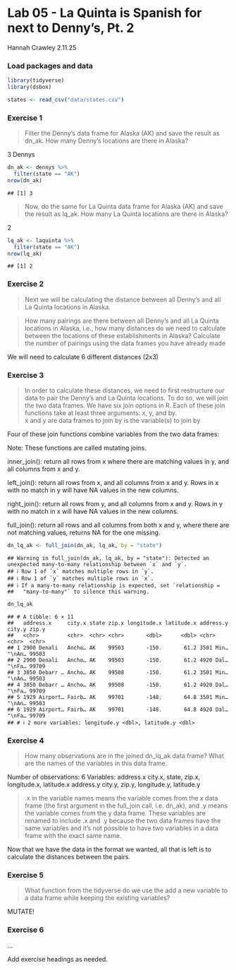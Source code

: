 Lab 05 - La Quinta is Spanish for next to Denny’s, Pt. 2
================
Hannah Crawley
2.11.25

### Load packages and data

``` r
library(tidyverse) 
library(dsbox) 
```

``` r
states <- read_csv("data/states.csv")
```

### Exercise 1

> Filter the Denny’s data frame for Alaska (AK) and save the result as
> dn_ak. How many Denny’s locations are there in Alaska?

3 Dennys

``` r
dn_ak <- dennys %>% 
  filter(state == "AK")
nrow(dn_ak)
```

    ## [1] 3

> Now, do the same for La Quinta data frame for Alaska (AK) and save the
> result as lq_ak. How many La Quinta locations are there in Alaska?

2

``` r
lq_ak <- laquinta %>% 
  filter(state == "AK")
nrow(lq_ak)
```

    ## [1] 2

### Exercise 2

> Next we will be calculating the distance between all Denny’s and all
> La Quinta locations in Alaska.

> How many pairings are there between all Denny’s and all La Quinta
> locations in Alaska, i.e., how many distances do we need to calculate
> between the locations of these establishments in Alaska? Calculate the
> number of pairings using the data frames you have already made

We will need to calculate 6 different distances (2x3)

### Exercise 3

> In order to calculate these distances, we need to first restructure
> our data to pair the Denny’s and La Quinta locations. To do so, we
> will join the two data frames. We have six join options in R. Each of
> these join functions take at least three arguments: x, y, and by.  
> x and y are data frames to join by is the variable(s) to join by

Four of these join functions combine variables from the two data frames:

Note: These functions are called mutating joins.

inner_join(): return all rows from x where there are matching values in
y, and all columns from x and y.

left_join(): return all rows from x, and all columns from x and y. Rows
in x with no match in y will have NA values in the new columns.

right_join(): return all rows from y, and all columns from x and y. Rows
in y with no match in x will have NA values in the new columns.

full_join(): return all rows and all columns from both x and y, where
there are not matching values, returns NA for the one missing.

``` r
dn_lq_ak <- full_join(dn_ak, lq_ak, by = "state")
```

    ## Warning in full_join(dn_ak, lq_ak, by = "state"): Detected an unexpected many-to-many relationship between `x` and `y`.
    ## ℹ Row 1 of `x` matches multiple rows in `y`.
    ## ℹ Row 1 of `y` matches multiple rows in `x`.
    ## ℹ If a many-to-many relationship is expected, set `relationship =
    ##   "many-to-many"` to silence this warning.

``` r
dn_lq_ak
```

    ## # A tibble: 6 × 11
    ##   address.x     city.x state zip.x longitude.x latitude.x address.y city.y zip.y
    ##   <chr>         <chr>  <chr> <chr>       <dbl>      <dbl> <chr>     <chr>  <chr>
    ## 1 2900 Denali   Ancho… AK    99503       -150.       61.2 3501 Min… "\nAn… 99503
    ## 2 2900 Denali   Ancho… AK    99503       -150.       61.2 4920 Dal… "\nFa… 99709
    ## 3 3850 Debarr … Ancho… AK    99508       -150.       61.2 3501 Min… "\nAn… 99503
    ## 4 3850 Debarr … Ancho… AK    99508       -150.       61.2 4920 Dal… "\nFa… 99709
    ## 5 1929 Airport… Fairb… AK    99701       -148.       64.8 3501 Min… "\nAn… 99503
    ## 6 1929 Airport… Fairb… AK    99701       -148.       64.8 4920 Dal… "\nFa… 99709
    ## # ℹ 2 more variables: longitude.y <dbl>, latitude.y <dbl>

### Exercise 4

> How many observations are in the joined dn_lq_ak data frame? What are
> the names of the variables in this data frame.

Number of observations: 6 Variables: address.x city.x, state, zip.x,
longitude.x, latitude.x address.y city.y, zip.y, longitude.y, latitude.y

> .x in the variable names means the variable comes from the x data
> frame (the first argument in the full_join call, i.e. dn_ak), and .y
> means the variable comes from the y data frame. These variables are
> renamed to include .x and .y because the two data frames have the same
> variables and it’s not possible to have two variables in a data frame
> with the exact same name.

Now that we have the data in the format we wanted, all that is left is
to calculate the distances between the pairs.

### Exercise 5

> What function from the tidyverse do we use the add a new variable to a
> data frame while keeping the existing variables?

MUTATE!

### Exercise 6

…

Add exercise headings as needed.
